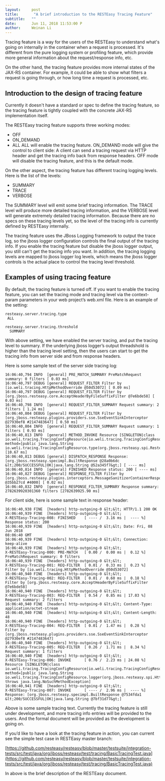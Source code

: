 ```yaml
---
layout:     post
title:       "A brief introduction to the RESTEasy Tracing Feature"
subtitle:   ""
date:       Jun 11, 2018 11:53:00 P
author:     Weinan Li
---
```

Tracing feature is a way for the users of the RESTEasy to understand what&#39;s going on internally in the container when a request is processed. It&#39;s different from the pure logging system or profiling feature, which provide more general information about the request/response info, etc.

On the other hand, the tracing feature provides more internal states of the JAX-RS container. For example, it could be able to show what filters a request is going through, or how long time a request is processed, etc.

## **Introduction to the design of tracing feature**

Currently it doesn&#39;t have a standard or spec to define the tracing feature, so the tracing feature is tightly coupled with the concrete JAX-RS implementation itself.

The RESTEasy tracing feature supports three working modes:

- OFF
- ON_DEMAND
- ALL
ALL will enable the tracing feature. ON_DEMAND mode will give the control to client side: A client can send a tracing request via HTTP header and get the tracing info back from response headers. OFF mode will disable the tracing feature, and this is the default mode.

On the other aspect, the tracing feature has different tracing logging levels. Here is the list of the levels:

- SUMMARY
- TRACE
- VERBOSE

The SUMMARY level will emit some brief tracing information. The TRACE level will produce more detailed tracing information, and the VERBOSE level will generate extremely detailed tracing information. Because there are no specs on these tracing levels yet, so the level of the tracing info is currently defined by RESTEasy internally.

The tracing feature uses the JBoss Logging framework to output the trace log, so the jboss logger configuration controls the final output of the tracing info. If you enable the tracing feature but disable the jboss logger output, you still can&#39;t get the tracing info you want. In addition, the tracing logging levels are mapped to jboss logger log levels, which means the jboss logger controls is the actual place to control the tracing level threshold. 

## **Examples of using tracing feature**

By default, the tracing feature is turned off. If you want to enable the tracing feature, you can set the tracing mode and tracing level via the context-param parameters in your web project’s web.xml file. Here is an example of the setting: 

```  
resteasy.server.tracing.type
 ALL

resteasy.server.tracing.threshold
  SUMMARY
```

With above setting, we have enabled the server tracing, and put the tracing level to summary. If the underlying jboss logger’s output threadshold is higher than the tracing level setting, then the users can start to get the tracing info from server side and from response headers.

Here is some sample text of the server side tracing log:

```
16:06:40,794 INFO  [general] PRE_MATCH_SUMMARY PreMatchRequest
summary: 0 filters [ 0.03 ms]
16:06:40,797 DEBUG [general] REQUEST_FILTER Filter by
[io.weli.tracing.HttpMethodOverride @50d53072] [ 0.09 ms]
16:06:40,797 DEBUG [general] REQUEST_FILTER Filter by
[org.jboss.resteasy.core.AcceptHeaderByFileSuffixFilter @7e6bde58] [
0.03 ms]
16:06:40,798 INFO  [general] REQUEST_FILTER_SUMMARY Request summary: 2
filters [ 1.24 ms]
16:06:40,804 DEBUG [general] REQUEST_FILTER Filter by
[org.jboss.resteasy.plugins.providers.sse.SseEventSinkInterceptor
@27930ef8 #2147483647] [ 0.50 ms]
16:06:40,804 INFO  [general] REQUEST_FILTER_SUMMARY Request summary: 1
filters [ 0.93 ms]
16:06:40,813 INFO  [general] METHOD_INVOKE Resource [SINGLETON|class
io.weli.tracing.TracingConfigResource|io.weli.tracing.TracingConfigResource@7a1234bf]
method=[public java.lang.String
io.weli.tracing.TracingConfigResource.type(org.jboss.resteasy.spi.ResteasyDeployment)]
[10.67 ms]
16:06:40,813 DEBUG [general] DISPATCH_RESPONSE Response:
[org.jboss.resteasy.specimpl.BuiltResponse @28a0b6dc
&lt;200/SUCCESSFUL|OK|java.lang.String @52a345f7&gt;] [ ---- ms]
16:06:40,814 INFO  [general] FINISHED Response status: 200 [ ---- ms]
16:06:40,827 DEBUG [general] RESPONSE_FILTER Filter by
[org.jboss.resteasy.plugins.interceptors.MessageSanitizerContainerResponseFilter
@35bb27cd #4000] [ 0.02 ms]
16:06:40,832 INFO  [general] RESPONSE_FILTER_SUMMARY Response summary:
2782639920301360 filters [2782639925.90 ms]
```

For client side, here is some sample text in response header:

```
16:06:40,938 FINE  [headers] http-outgoing-0 &lt;&lt; HTTP/1.1 200 OK
16:06:40,939 FINE  [headers] http-outgoing-0 &lt;&lt;
X-RESTEasy-Tracing-008: FINISHED    [ ---- /  3.16 ms |  ---- %]
Response status: 200
16:06:40,939 FINE  [headers] http-outgoing-0 &lt;&lt; Date: Fri, 08 Jun 2018
08:06:40 GMT
16:06:40,939 FINE  [headers] http-outgoing-0 &lt;&lt; Connection: keep-alive
16:06:40,939 FINE  [headers] http-outgoing-0 &lt;&lt;
X-RESTEasy-Tracing-000: PRE-MATCH   [ 0.00 /  0.00 ms |  0.12 %]
PreMatchRequest summary: 0 filters
16:06:40,939 FINE  [headers] http-outgoing-0 &lt;&lt;
X-RESTEasy-Tracing-001: REQ-FILTER  [ 0.01 /  0.33 ms |  0.23 %]
Filter by [io.weli.tracing.HttpMethodOverride @50d53072]
16:06:40,940 FINE  [headers] http-outgoing-0 &lt;&lt;
X-RESTEasy-Tracing-002: REQ-FILTER  [ 0.01 /  0.60 ms |  0.18 %]
Filter by [org.jboss.resteasy.core.AcceptHeaderByFileSuffixFilter
@7e6bde58]
16:06:40,940 FINE  [headers] http-outgoing-0 &lt;&lt;
X-RESTEasy-Tracing-003: REQ-FILTER  [ 0.54 /  0.85 ms | 17.03 %]
Request summary: 2 filters
16:06:40,940 FINE  [headers] http-outgoing-0 &lt;&lt; Content-Type:
application/octet-stream
16:06:40,940 FINE  [headers] http-outgoing-0 &lt;&lt; Content-Length: 48
16:06:40,940 FINE  [headers] http-outgoing-0 &lt;&lt;
X-RESTEasy-Tracing-004: REQ-FILTER  [ 0.01 /  1.47 ms |  0.28 %]
Filter by [org.jboss.resteasy.plugins.providers.sse.SseEventSinkInterceptor
@27930ef8 #2147483647]
16:06:40,940 FINE  [headers] http-outgoing-0 &lt;&lt;
X-RESTEasy-Tracing-005: REQ-FILTER  [ 0.26 /  1.71 ms |  8.34 %]
Request summary: 1 filters
16:06:40,940 FINE  [headers] http-outgoing-0 &lt;&lt;
X-RESTEasy-Tracing-006: INVOKE      [ 0.76 /  2.23 ms | 24.08 %]
Resource [SINGLETON|class
io.weli.tracing.TracingConfigResource|io.weli.tracing.TracingConfigResource@7a1234bf]
method=[public java.lang.String
io.weli.tracing.TracingConfigResource.logger(org.jboss.resteasy.spi.HttpRequest)
throws java.lang.NoSuchMethodException]
16:06:40,941 FINE  [headers] http-outgoing-0 &lt;&lt;
X-RESTEasy-Tracing-007: INVOKE      [ ---- /  2.96 ms |  ---- %]
Response: [org.jboss.resteasy.specimpl.BuiltResponse @7534fda1
&lt;200/SUCCESSFUL|OK|java.lang.String @7bf31d77&gt;]
```

Above is some sample tracing text. Currently the tracing feature is still under development, and more tracing info entries will be provided to the users. And the formal document will be provided as the development is going on.

If you’d like to have a look at the tracing feature in action, you can current see the simple test case in RESTEasy master branch: 

[https://github.com/resteasy/resteasy/blob/master/testsuite/integration-tests/src/test/java/org/jboss/resteasy/test/tracing/BasicTracingTest.java](https://github.com/resteasy/resteasy/blob/master/testsuite/integration-tests/src/test/java/org/jboss/resteasy/test/tracing/BasicTracingTest.java)

In above is the brief description of the RESTEasy document.




                    




                    

                    


                

